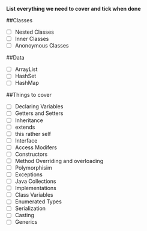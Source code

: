 
**List everything we need to cover and tick when done**

##Classes
- [ ] Nested Classes
- [ ] Inner Classes
- [ ] Anonoymous Classes

##Data
- [ ] ArrayList
- [ ] HashSet
- [ ] HashMap

##Things to cover
- [ ] Declaring Variables
- [ ] Getters and Setters
- [ ] Inheritance
- [ ] extends
- [ ] this rather self
- [ ] Interface
- [ ] Access Modifers
- [ ] Constructors
- [ ] Method Overriding and overloading
- [ ] Polymorphisim
- [ ] Exceptions
- [ ] Java Collections
- [ ] Implementations
- [ ] Class Variables
- [ ] Enumerated Types
- [ ] Serialization
- [ ] Casting
- [ ] Generics
